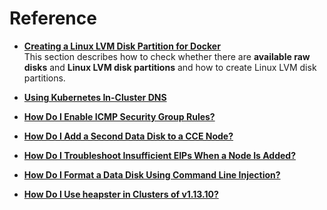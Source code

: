 # Reference<a name="cce_01_0083"></a>

-   **[Creating a Linux LVM Disk Partition for Docker](creating-a-linux-lvm-disk-partition-for-docker.md)**  
This section describes how to check whether there are  **available raw disks**  and  **Linux LVM disk partitions**  and how to create  Linux LVM  disk partitions.
-   **[Using Kubernetes In-Cluster DNS](using-kubernetes-in-cluster-dns.md)**  

-   **[How Do I Enable ICMP Security Group Rules?](how-do-i-enable-icmp-security-group-rules.md)**  

-   **[How Do I Add a Second Data Disk to a CCE Node?](how-do-i-add-a-second-data-disk-to-a-cce-node.md)**  

-   **[How Do I Troubleshoot Insufficient EIPs When a Node Is Added?](how-do-i-troubleshoot-insufficient-eips-when-a-node-is-added.md)**  

-   **[How Do I Format a Data Disk Using Command Line Injection?](how-do-i-format-a-data-disk-using-command-line-injection.md)**  

-   **[How Do I Use heapster in Clusters of v1.13.10?](how-do-i-use-heapster-in-clusters-of-v1-13-10.md)**  


